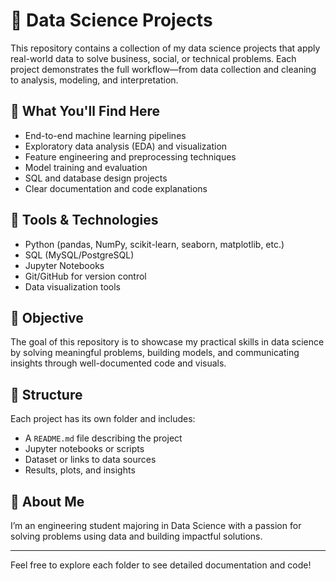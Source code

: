 # 🧠 Data Science Projects

This repository contains a collection of my data science projects that apply real-world data to solve business, social, or technical problems. Each project demonstrates the full workflow—from data collection and cleaning to analysis, modeling, and interpretation.

## 📌 What You'll Find Here

- End-to-end machine learning pipelines
- Exploratory data analysis (EDA) and visualization
- Feature engineering and preprocessing techniques
- Model training and evaluation
- SQL and database design projects
- Clear documentation and code explanations

## 🧰 Tools & Technologies

- Python (pandas, NumPy, scikit-learn, seaborn, matplotlib, etc.)
- SQL (MySQL/PostgreSQL)
- Jupyter Notebooks
- Git/GitHub for version control
- Data visualization tools

## 🎯 Objective

The goal of this repository is to showcase my practical skills in data science by solving meaningful problems, building models, and communicating insights through well-documented code and visuals.

## 📂 Structure

Each project has its own folder and includes:

- A `README.md` file describing the project
- Jupyter notebooks or scripts
- Dataset or links to data sources
- Results, plots, and insights

## 🙋 About Me

I’m an engineering student majoring in Data Science with a passion for solving problems using data and building impactful solutions.

---

Feel free to explore each folder to see detailed documentation and code!
